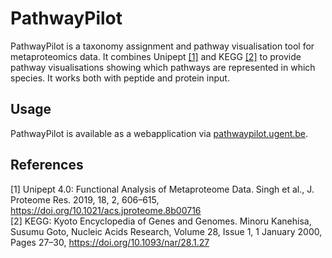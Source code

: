 # PathwayPilot
PathwayPilot is a taxonomy assignment and pathway visualisation tool for metaproteomics data. It combines Unipept [[1]](#1) and KEGG [[2]](#2) to provide pathway visualisations showing which pathways are represented in which species. It works both with peptide and protein input. 

## Usage
PathwayPilot is available as a webapplication via [pathwaypilot.ugent.be](https://pathwaypilot.ugent.be).

## References
<a id="1">[1]</a> 
Unipept 4.0: Functional Analysis of Metaproteome Data. Singh et al., J. Proteome Res. 2019, 18, 2, 606–615, https://doi.org/10.1021/acs.jproteome.8b00716 \
<a id="2">[2]</a> 
KEGG: Kyoto Encyclopedia of Genes and Genomes. Minoru Kanehisa, Susumu Goto, Nucleic Acids Research, Volume 28, Issue 1, 1 January 2000, Pages 27–30, https://doi.org/10.1093/nar/28.1.27
